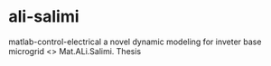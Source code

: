 # ali-salimi
matlab-control-electrical
a novel dynamic modeling for inveter base microgrid
<> Mat.ALi.Salimi. Thesis
